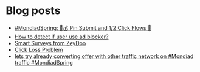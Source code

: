 # Blog posts
<!-- BLOG-POST-LIST:START -->
- [#MondiadSpring: 💸💰 Pin Submit and 1/2 Click Flows 🚀](https://afflift.com/f/threads/mondiadspring-%F0%9F%92%B8%F0%9F%92%B0-pin-submit-and-1-2-click-flows-%F0%9F%9A%80.10455/)
- [How to detect if user use ad blocker?](https://afflift.com/f/threads/how-to-detect-if-user-use-ad-blocker.10520/)
- [Smart Surveys from ZeyDoo](https://afflift.com/f/threads/smart-surveys-from-zeydoo.10505/)
- [Click Loss Problem](https://afflift.com/f/threads/click-loss-problem.9507/)
- [lets try already converting offer with other traffic network on #Mondiad traffic #MondiadSpring](https://afflift.com/f/threads/lets-try-already-converting-offer-with-other-traffic-network-on-mondiad-traffic-mondiadspring.10474/)
<!-- BLOG-POST-LIST:END -->
